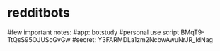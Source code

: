 # redditbots

#few important notes: 
#app: botstudy
#personal use script BMqT9-TtQsS95OJUScGvGw	
#secret: Y3FARMDLa1zm2NcbwAwuNrJR_IdNag
